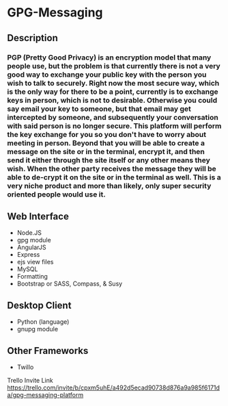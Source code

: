 # GPG-Messaging

## Description
### PGP (Pretty Good Privacy) is an encryption model that many people use, but the problem is that currently there is not a very good way to exchange your public key with the person you wish to talk to securely. Right now the most secure way, which is the only way for there to be a point, currently is to exchange keys in person, which is not to desirable. Otherwise you could say email your key to someone, but that email may get intercepted by someone, and subsequently your conversation with said person is no longer secure. This platform will perform the key exchange for you so you don't have to worry about meeting in person. Beyond that you will be able to create a message on the site or in the terminal, encrypt it, and then send it either through the site itself or any other means they wish. When the other party receives the message they will be able to de-crypt it on the site or in the terminal as well. This is a very niche product and more than likely, only super security oriented people would use it.         

## Web Interface
* Node.JS
 * gpg module
* AngularJS		   
* Express
 * ejs view files
* MySQL		
* Formatting
 * Bootstrap	or SASS, Compass, & Susy

## Desktop Client
* Python	(language)
 * gnupg module

## Other Frameworks
* Twillo

Trello Invite Link
https://trello.com/invite/b/cpxm5uhE/a492d5ecad90738d876a9a985f6171da/gpg-messaging-platform
